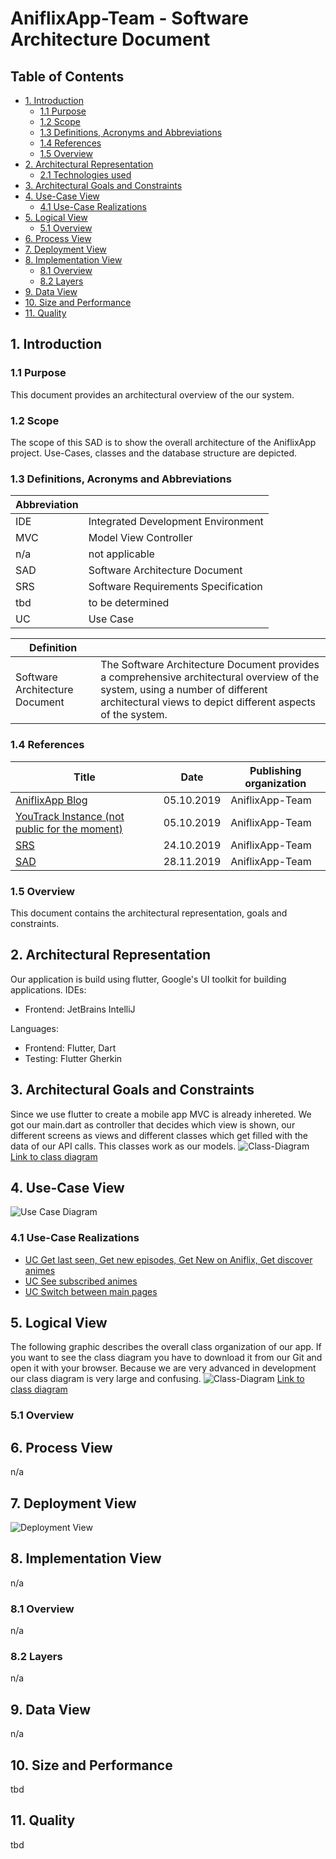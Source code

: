 # AniflixApp-Team  - Software Architecture Document

## Table of Contents
- [1. Introduction](#1-introduction)
    - [1.1 Purpose](#11-purpose)
    - [1.2 Scope](#12-scope)
    - [1.3 Definitions, Acronyms and Abbreviations](#13-definitions-acronyms-and-abbreviations)
    - [1.4 References](#14-references)
    - [1.5 Overview](#15-overview)
- [2. Architectural Representation](#2-architectural-representation)
    - [2.1 Technologies used](#21-technologies-used)
- [3. Architectural Goals and Constraints](#3-architectural-goals-and-constraints)
- [4. Use-Case View](#4-use-case-view)
    - [4.1 Use-Case Realizations](#41-use-case-realizations)
- [5. Logical View](#5-logical-view)
    - [5.1 Overview](#51-overview)
- [6. Process View](#6-process-view)
- [7. Deployment View](#7-deployment-view)
- [8. Implementation View](#8-implementation-view)
    - [8.1 Overview](#81-overview)
    - [8.2 Layers](#82-layers)
- [9. Data View](#9-data-view)
- [10. Size and Performance](#10-size-and-performance)
- [11. Quality](#11-quality)

## 1. Introduction
### 1.1 Purpose
This document provides an architectural overview of the our system.
### 1.2 Scope
The scope of this SAD is to show the overall architecture of the AniflixApp project. Use-Cases, classes and the database structure are depicted.
### 1.3 Definitions, Acronyms and Abbreviations
Abbreviation | |
--- | --- 
IDE | Integrated Development Environment
MVC | Model View Controller
n/a | not applicable  
SAD | Software Architecture Document
SRS | Software Requirements Specification
tbd | to be determined
UC | Use Case

Definition | |  
--- | ---  
Software Architecture Document | The Software Architecture Document provides a comprehensive architectural overview of the system, using a number of different architectural views to depict different aspects of the system.
### 1.4 References
Title | Date | Publishing organization |  
--- | :---:  | ---
[AniflixApp Blog](https://aniflixapp.wordpress.com/) | 05.10.2019 | AniflixApp-Team  
[YouTrack Instance (not public for the moment)](https://aniflixapp.myjetbrains.com/youtrack/) | 05.10.2019 | AniflixApp-Team  
[SRS](../SRS/SRS.md) | 24.10.2019 | AniflixApp-Team  
[SAD](../SAD/SAD.md) | 28.11.2019 | AniflixApp-Team  
### 1.5 Overview
This document contains the architectural representation, goals and constraints.

## 2. Architectural Representation
Our application is build using flutter, Google's UI toolkit for building applications. 
IDEs:
- Frontend: JetBrains IntelliJ

Languages:
- Frontend: Flutter, Dart
- Testing: Flutter Gherkin

## 3. Architectural Goals and Constraints
Since we use flutter to create a mobile app MVC is already inhereted. We got our main.dart as controller that decides which view is shown, our different screens as views and different classes which get filled with the data of our API calls. This classes work as our models.
![Class-Diagram](../docs/class_diagramm.svg)
[Link to class diagram](../docs/class_diagramm.svg)

## 4. Use-Case View
![Use Case Diagram](../docs/UCD_Main.png)
### 4.1 Use-Case Realizations
- [UC Get last seen, Get new episodes, Get New on Aniflix, Get discover animes](../UC/UC_Get_Anime_HomePage.md)
- [UC See subscribed animes](../UC/UC_See_sub_box.md)
- [UC Switch between main pages](../UC/UC_Switch%20pages.md)

## 5. Logical View
The following graphic describes the overall class organization of our app. If you want to see the class diagram you have to download it from our Git and open it with your browser. Because we are very advanced in development our class diagram is very large and confusing.
![Class-Diagram](../docs/class_diagramm.svg)
[Link to class diagram](../docs/class_diagramm.svg)
### 5.1 Overview

## 6. Process View
n/a

## 7. Deployment View  
![Deployment View](../docs/Development_Diagram.png)

## 8. Implementation View
n/a
### 8.1 Overview
n/a
### 8.2 Layers
n/a

## 9. Data View
n/a

## 10. Size and Performance
tbd

## 11. Quality
tbd